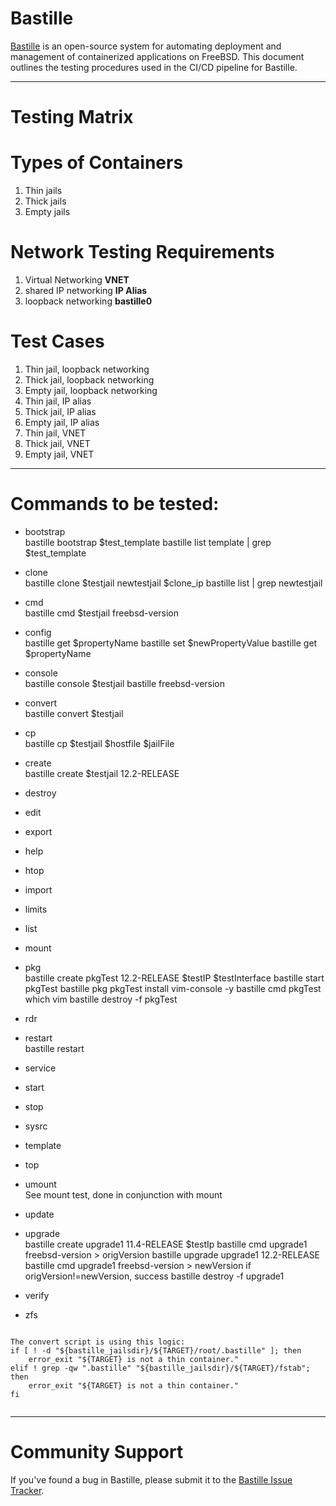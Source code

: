 Bastille
========
[Bastille](https://bastillebsd.org/) is an open-source system for automating
deployment and management of containerized applications on FreeBSD. This
document outlines the testing procedures used in the CI/CD pipeline for
Bastille.

-----------

Testing Matrix
====================

Types of Containers
====================
1. Thin jails
2. Thick jails
3. Empty jails

Network Testing Requirements
====================
1. Virtual Networking   **VNET**
2. shared IP networking **IP Alias**
3. loopback networking  **bastille0**

Test Cases
====================
1. Thin jail, loopback networking
2. Thick jail, loopback networking
3. Empty jail, loopback networking
4. Thin jail, IP alias
5. Thick jail, IP alias
6. Empty jail, IP alias
7. Thin jail, VNET
8. Thick jail, VNET
9. Empty jail, VNET



-----------

Commands to be tested:
====================

* bootstrap   
    bastille bootstrap $test_template
    bastille list template | grep $test_template

* clone      
    bastille clone $testjail newtestjail $clone_ip
    bastille list | grep newtestjail

* cmd        
    bastille cmd $testjail freebsd-version

* config     
    bastille get $propertyName
    bastille set $newPropertyValue
    bastille get $propertyName

* console    
    bastille console $testjail
    bastille freebsd-version

* convert    
    bastille convert $testjail


* cp         
    bastille cp $testjail $hostfile $jailFile


* create     
    bastille create $testjail 12.2-RELEASE 

* destroy    


* edit       


* export     


* help       


* htop       


* import     


* limits     


* list       


* mount      


* pkg        
    bastille create pkgTest 12.2-RELEASE $testIP $testInterface
    bastille start pkgTest
    bastille pkg pkgTest install vim-console -y
    bastille cmd pkgTest which vim
    bastille destroy -f pkgTest

* rdr        


* restart    
    bastille restart 

* service    


* start      


* stop       


* sysrc      


* template   


* top       


* umount    
    See mount test, done in conjunction with mount

* update    


* upgrade   
    bastille create upgrade1 11.4-RELEASE $testIp
    bastille cmd upgrade1 freebsd-version > origVersion
    bastille upgrade upgrade1 12.2-RELEASE
    bastille cmd upgrade1 freebsd-version > newVersion
    if origVersion!=newVersion, success
    bastille destroy -f upgrade1

* verify    


* zfs       



```shell

The convert script is using this logic:
if [ ! -d "${bastille_jailsdir}/${TARGET}/root/.bastille" ]; then
    error_exit "${TARGET} is not a thin container."
elif ! grep -qw ".bastille" "${bastille_jailsdir}/${TARGET}/fstab"; then
    error_exit "${TARGET} is not a thin container."
fi


```

------------------

Community Support
=================
If you've found a bug in Bastille, please submit it to the [Bastille Issue
Tracker](https://github.com/bastillebsd/bastille/issues/new).
